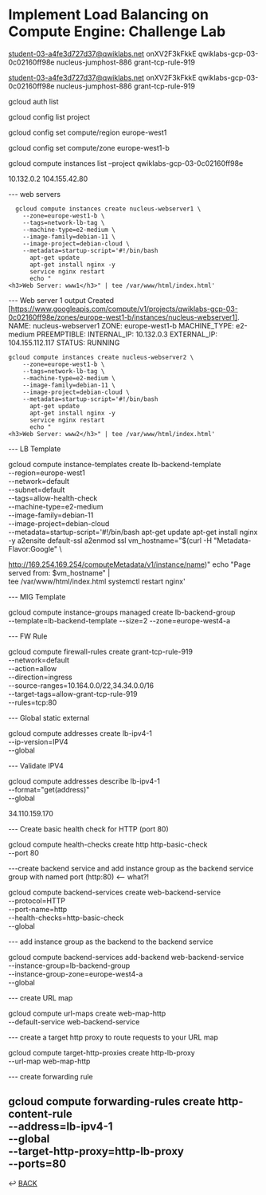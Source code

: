# Implement Load Balancing on Compute Engine: Challenge Lab

student-03-a4fe3d727d37@qwiklabs.net
onXV2F3kFkkE
qwiklabs-gcp-03-0c02160ff98e
nucleus-jumphost-886
grant-tcp-rule-919

student-03-a4fe3d727d37@qwiklabs.net
onXV2F3kFkkE
qwiklabs-gcp-03-0c02160ff98e
nucleus-jumphost-886
grant-tcp-rule-919

gcloud auth list

gcloud config list project

gcloud config set compute/region europe-west1

gcloud config set compute/zone europe-west1-b

gcloud compute instances list –project qwiklabs-gcp-03-0c02160ff98e

10.132.0.2
104.155.42.80



--- web servers

```
  gcloud compute instances create nucleus-webserver1 \
    --zone=europe-west1-b \
    --tags=network-lb-tag \
    --machine-type=e2-medium \
    --image-family=debian-11 \
    --image-project=debian-cloud \
    --metadata=startup-script='#!/bin/bash
      apt-get update
      apt-get install nginx -y
      service nginx restart
      echo "
<h3>Web Server: www1</h3>" | tee /var/www/html/index.html'
```

--- Web server 1 output
Created [https://www.googleapis.com/compute/v1/projects/qwiklabs-gcp-03-0c02160ff98e/zones/europe-west1-b/instances/nucleus-webserver1].
NAME: nucleus-webserver1
ZONE: europe-west1-b
MACHINE_TYPE: e2-medium
PREEMPTIBLE: 
INTERNAL_IP: 10.132.0.3
EXTERNAL_IP: 104.155.112.117
STATUS: RUNNING


```
gcloud compute instances create nucleus-webserver2 \
    --zone=europe-west1-b \
    --tags=network-lb-tag \
    --machine-type=e2-medium \
    --image-family=debian-11 \
    --image-project=debian-cloud \
    --metadata=startup-script='#!/bin/bash
      apt-get update
      apt-get install nginx -y
      service nginx restart
      echo "
<h3>Web Server: www2</h3>" | tee /var/www/html/index.html'
```

--- LB Template

gcloud compute instance-templates create lb-backend-template \
   --region=europe-west1 \
   --network=default \
   --subnet=default \
   --tags=allow-health-check \
   --machine-type=e2-medium \
   --image-family=debian-11 \
   --image-project=debian-cloud \
   --metadata=startup-script='#!/bin/bash
     apt-get update
     apt-get install nginx -y
     a2ensite default-ssl
     a2enmod ssl
     vm_hostname="$(curl -H "Metadata-Flavor:Google" \

http://169.254.169.254/computeMetadata/v1/instance/name)"
     echo "Page served from: $vm_hostname" | \
     tee /var/www/html/index.html
     systemctl restart nginx'

---	 MIG Template
	
gcloud compute instance-groups managed create lb-backend-group \
--template=lb-backend-template --size=2 --zone=europe-west4-a

--- FW Rule

gcloud compute firewall-rules create grant-tcp-rule-919 \
  --network=default \
  --action=allow \
  --direction=ingress \
  --source-ranges=10.164.0.0/22,34.34.0.0/16 \
  --target-tags=allow-grant-tcp-rule-919 \
  --rules=tcp:80
  
--- Global static external

gcloud compute addresses create lb-ipv4-1 \
  --ip-version=IPV4 \
  --global
 
--- Validate IPV4

gcloud compute addresses describe lb-ipv4-1 \
  --format="get(address)" \
  --global
  
34.110.159.170

--- Create basic health check for HTTP (port 80)

gcloud compute health-checks create http http-basic-check \
  --port 80
  
---create backend service and add instance group as the backend service group with named port (http:80) <-- what?!

gcloud compute backend-services create web-backend-service \
  --protocol=HTTP \
  --port-name=http \
  --health-checks=http-basic-check \
  --global
  
--- add instance group as the backend to the backend service

gcloud compute backend-services add-backend web-backend-service \
  --instance-group=lb-backend-group \
  --instance-group-zone=europe-west4-a \
  --global
  
--- create URL map

gcloud compute url-maps create web-map-http \
    --default-service web-backend-service
	
--- create a target http proxy to route requests to your URL map

gcloud compute target-http-proxies create http-lb-proxy \
    --url-map web-map-http

--- create forwarding rule

gcloud compute forwarding-rules create http-content-rule \
   --address=lb-ipv4-1\
   --global \
   --target-http-proxy=http-lb-proxy \
   --ports=80
---

↩️ [BACK](../cloud-architect/README.md)
